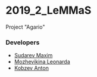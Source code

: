 # 2019_2_LeMMaS

Project "Agario"

### Developers
<a name="developers"></a>

- [Sudarev Maxim](https://github.com/smi97)
- [Mozhevikina Leonarda](https://github.com/ledka17)
- [Kobzev Anton](https://github.com/kzon)